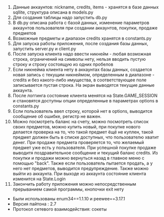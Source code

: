1. Данные аккаунтов: nickname, credits, items - хранятся в базе данных sqllite, структура описана в models.py
2. Для создания таблицы надо запустить db.py
3. В db.py описана работа с базой данных, изменение параметров аккаунтов пользователя при создании аккаунтов, покупки, продаже предметов
4. Возможные предметы и диапазон credits хранятся в constants.py
5. Для запуска работы приложения, после создания базы данных, запустить server.py и client.py
6. После запуска клиента надо ввести никнейм - любая возможная строка, ограничений на символы нету, нельзя вводить пустую строку и строку состоящую из одних пробелов
7. Если никнейма клиента нету в аккаунтах базы данных, создается новая запись с текущим никнеймом, определенным в диапазоне - credits и без какого-либо имущества, в соответствующее поле записывается пустая строка. На экран выводятся текущие данные аккаунта.
8. После логгинга состояние клиента менятся на State.GAME_SESSION и становятся доступны опции определенные в параметрах options в constants.py
9. Если пользователь ввел строку, которой нет в options, выводится сообщение об ошибке, регистр не важен. 
10. Можно посмотреть баланс на счету, можно посмотреть список своих предметов, можно купить новый, при покупке нового делается проверка на то, что такой предмет ёщё не куплен, такой предмет должен быть в списке доступных, что пользователю хватит денег. При продаже предмета проверяется то, что желаемый предмет уже есть у пользователя.  При успешной покупке продаже выводитя поздравительное сообщение и текущий баланс credits. Из покупки и продажи можно вернуться назад в главное меню с помощью "back". Также если пользователь пытается продать, а у него нет предметов, выводится предупреждение. Также можно выйти из аккаунта. При выходе из аккаунта состояние клиента изменится на State.Login
11. Закончить работу приложения можно непосредственным прерыванием самой программы, кнопочки exit нету

- Были использованы enum34==1.1.10 и peewee==3.17.1
- Версия пайтона : 2.7
- Протокол сетевого взаимодействия: сокеты

